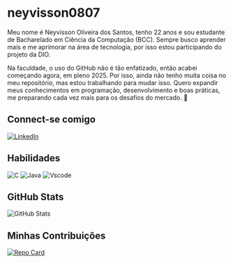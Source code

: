# neyvisson0807 
Meu nome é Neyvisson Oliveira dos Santos, tenho 22
anos e sou estudante de Bacharelado em Ciência da 
Computação (BCC). Sempre busco aprender mais e me 
aprimorar na área de tecnologia, por isso estou 
participando do projeto da DIO.

Na faculdade, o uso do GitHub não é tão enfatizado, 
então acabei começando agora, em pleno 2025. Por isso,
ainda não tenho muita coisa no meu repositório, mas 
estou trabalhando para mudar isso. Quero expandir meus 
conhecimentos em programação, desenvolvimento e boas 
práticas, me preparando cada vez mais para os desafios 
do mercado. 🚀

## Connect-se comigo 
[![LinkedIn](https://img.shields.io/badge/instagram-0077B5?style=for-the-badge&logo=linkedin&logoColor=white)](https://www.instagram.com/neyvisson.santos?igsh=cjVraHRsZXgzZXdk/in/SEUUSERNAME/)

## Habilidades 
![C](https://img.shields.io/badge/C-00599C?style=for-the-badge&logo=c&logoColor=white)
![Java](https://img.shields.io/badge/java-%23ED8B00.svg?style=for-the-badge&logo=openjdk&logoColor=white)
![Vscode](https://img.shields.io/badge/Vscode-007ACC?style=for-the-badge&logo=visual-studio-code&logoColor=white)

## GitHub Stats
![GitHub Stats](https://github-readme-stats.vercel.app/api?username=SEUUSERNAME&theme=transparent&bg_color=000&border_color=30A3DC&show_icons=true&icon_color=30A3DC&title_color=E94D5F&text_color=FFF)

## Minhas Contribuições 
[![Repo Card](https://github-readme-stats.vercel.app/api/pin/?username=SEUUSERNAME&repo=SEUREPOSITORIO&bg_color=000&border_color=30A3DC&show_icons=true&icon_color=30A3DC&title_color=E94D5F&text_color=FFF)](https://github.com/SEUUSERNAME/SEUREPOSITORIO)
